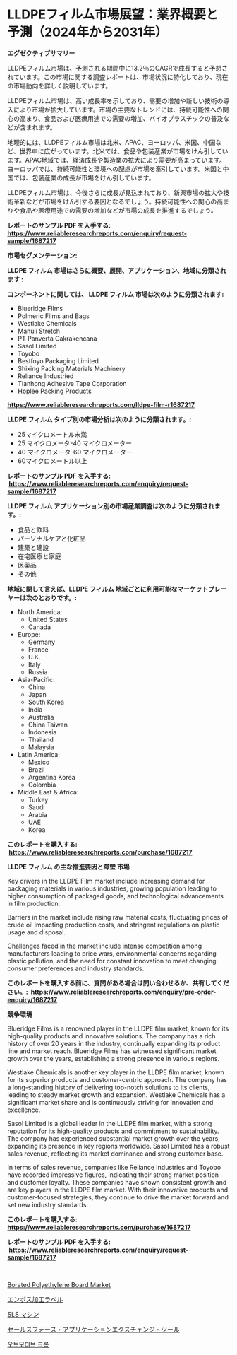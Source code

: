 <p><h1>LLDPEフィルム市場展望：業界概要と予測（2024年から2031年）</h1></p><p><strong>エグゼクティブサマリー</strong></p>
<p><p>LLDPEフィルム市場は、予測される期間中に13.2％のCAGRで成長すると予想されています。この市場に関する調査レポートは、市場状況に特化しており、現在の市場動向を詳しく説明しています。</p><p>LLDPEフィルム市場は、高い成長率を示しており、需要の増加や新しい技術の導入により市場が拡大しています。市場の主要なトレンドには、持続可能性への関心の高まり、食品および医療用途での需要の増加、バイオプラスチックの普及などが含まれます。</p><p>地理的には、LLDPEフィルム市場は北米、APAC、ヨーロッパ、米国、中国など、世界中に広がっています。北米では、食品や包装産業が市場をけん引しています。APAC地域では、経済成長や製造業の拡大により需要が高まっています。ヨーロッパでは、持続可能性と環境への配慮が市場を牽引しています。米国と中国では、包装産業の成長が市場をけん引しています。</p><p>LLDPEフィルム市場は、今後さらに成長が見込まれており、新興市場の拡大や技術革新などが市場をけん引する要因となるでしょう。持続可能性への関心の高まりや食品や医療用途での需要の増加などが市場の成長を推進するでしょう。</p></p>
<p><strong>レポートのサンプル PDF を入手する: <a href="https://www.reliableresearchreports.com/enquiry/request-sample/1687217">https://www.reliableresearchreports.com/enquiry/request-sample/1687217</a></strong></p>
<p><strong>市場セグメンテーション:</strong></p>
<p><strong> LLDPE フィルム 市場はさらに概要、展開、アプリケーション、地域に分類されます :</strong></p>
<p><strong>コンポーネントに関しては、 LLDPE フィルム 市場は次のように分類されます: &nbsp;</strong></p>
<p><ul><li>Blueridge Films</li><li>Polmeric Films and Bags</li><li>Westlake Chemicals</li><li>Manuli Stretch</li><li>PT Panverta Cakrakencana</li><li>Sasol Limited</li><li>Toyobo</li><li>Bestfoyo Packaging Limited</li><li>Shixing Packing Materials Machinery</li><li>Reliance Industried</li><li>Tianhong Adhesive Tape Corporation</li><li>Hoplee Packing Products</li></ul></p>
<p><strong><a href="https://www.reliableresearchreports.com/lldpe-film-r1687217">https://www.reliableresearchreports.com/lldpe-film-r1687217</a></strong></p>
<p><strong> LLDPE フィルム タイプ別の市場分析は次のように分類されます。:</strong></p>
<p><ul><li>25マイクロメートル未満</li><li>25 マイクロメータ-40 マイクロメーター</li><li>40 マイクロメータ-60 マイクロメーター</li><li>60マイクロメートル以上</li></ul></p>
<p><strong>レポートのサンプル PDF を入手する: &nbsp;<a href="https://www.reliableresearchreports.com/enquiry/request-sample/1687217">https://www.reliableresearchreports.com/enquiry/request-sample/1687217</a></strong></p>
<p><strong> LLDPE フィルム アプリケーション別の市場産業調査は次のように分類されます。:</strong></p>
<p><ul><li>食品と飲料</li><li>パーソナルケアと化粧品</li><li>建築と建設</li><li>在宅医療と家庭</li><li>医薬品</li><li>その他</li></ul></p>
<p><strong>地域に関して言えば、LLDPE フィルム 地域ごとに利用可能なマーケットプレーヤーは次のとおりです。:</strong></p>
<p><ul>
    <li>
        North America:
        <ul>
            <li>United States</li>
            <li>Canada</li>
        </ul>
    </li>
    <li>
        Europe:
        <ul>
            <li>Germany</li>
            <li>France</li>
            <li>U.K.</li>
            <li>Italy</li>
            <li>Russia</li>
        </ul>
    </li>
    <li>
        Asia-Pacific:
        <ul>
            <li>China</li>
            <li>Japan</li>
            <li>South Korea</li>
            <li>India</li>
            <li>Australia</li>
            <li>China Taiwan</li>
            <li>Indonesia</li>
            <li>Thailand</li>
            <li>Malaysia</li>
        </ul>
    </li>
    <li>
        Latin America:
        <ul>
            <li>Mexico</li>
            <li>Brazil</li>
            <li>Argentina Korea</li>
            <li>Colombia</li>
        </ul>
    </li>
    <li>
        Middle East & Africa:
        <ul>
            <li>Turkey</li>
            <li>Saudi</li>
            <li>Arabia</li>
            <li>UAE</li>
            <li>Korea</li>
        </ul>
    </li>
    </ul></p>
<p><strong>このレポートを購入する: &nbsp;<a href="https://www.reliableresearchreports.com/purchase/1687217">https://www.reliableresearchreports.com/purchase/1687217</a></strong></p>
<p><strong>LLDPE フィルム の主な推進要因と障壁 市場</strong></p>
<p><p>Key drivers in the LLDPE Film market include increasing demand for packaging materials in various industries, growing population leading to higher consumption of packaged goods, and technological advancements in film production.</p><p>Barriers in the market include rising raw material costs, fluctuating prices of crude oil impacting production costs, and stringent regulations on plastic usage and disposal.</p><p>Challenges faced in the market include intense competition among manufacturers leading to price wars, environmental concerns regarding plastic pollution, and the need for constant innovation to meet changing consumer preferences and industry standards.</p></p>
<p><strong>このレポートを購入する前に、質問がある場合は問い合わせるか、共有してください。:&nbsp; <a href="https://www.reliableresearchreports.com/enquiry/pre-order-enquiry/1687217">https://www.reliableresearchreports.com/enquiry/pre-order-enquiry/1687217</a></strong></p>
<p><strong>競争環境</strong></p>
<p><p>Blueridge Films is a renowned player in the LLDPE film market, known for its high-quality products and innovative solutions. The company has a rich history of over 20 years in the industry, continually expanding its product line and market reach. Blueridge Films has witnessed significant market growth over the years, establishing a strong presence in various regions.</p><p>Westlake Chemicals is another key player in the LLDPE film market, known for its superior products and customer-centric approach. The company has a long-standing history of delivering top-notch solutions to its clients, leading to steady market growth and expansion. Westlake Chemicals has a significant market share and is continuously striving for innovation and excellence.</p><p>Sasol Limited is a global leader in the LLDPE film market, with a strong reputation for its high-quality products and commitment to sustainability. The company has experienced substantial market growth over the years, expanding its presence in key regions worldwide. Sasol Limited has a robust sales revenue, reflecting its market dominance and strong customer base.</p><p>In terms of sales revenue, companies like Reliance Industries and Toyobo have recorded impressive figures, indicating their strong market position and customer loyalty. These companies have shown consistent growth and are key players in the LLDPE film market. With their innovative products and customer-focused strategies, they continue to drive the market forward and set new industry standards.</p></p>
<p><strong>このレポートを購入する: &nbsp; <a href="https://www.reliableresearchreports.com/purchase/1687217">https://www.reliableresearchreports.com/purchase/1687217</a></strong></p>
<p><strong>レポートのサンプル PDF を入手する: &nbsp;<a href="https://www.reliableresearchreports.com/enquiry/request-sample/1687217">https://www.reliableresearchreports.com/enquiry/request-sample/1687217</a></strong><strong></strong></p>
<p>&nbsp;</p>
<p><p><a href="https://issuu.com/reportprime-2/docs/borated-polyethylene-board-market-size-2030.pptx">Borated Polyethylene Board Market</a></p><p><a href="https://github.com/roulaayoub-saad/Market-Research-Report-List-1/blob/main/978331620053.md">エンボス加工ラベル</a></p><p><a href="https://github.com/mohamedbakry57/Market-Research-Report-List-3/blob/main/302714520055.md">SLS マシン</a></p><p><a href="https://medium.com/@bonniehoppe1/%E3%82%BB%E3%83%BC%E3%83%AB%E3%82%B9%E3%83%95%E3%82%A9%E3%83%BC%E3%82%B9%E3%81%AEappexchange%E3%83%84%E3%83%BC%E3%83%AB%E5%B8%82%E5%A0%B4-2031%E5%B9%B4%E3%81%BE%E3%81%A7%E3%81%AE%E6%88%90%E5%8A%9F%E3%81%99%E3%82%8B%E3%83%93%E3%82%B8%E3%83%8D%E3%82%B9%E6%88%A6%E7%95%A5%E3%81%AE%E9%8D%B5%E3%82%92%E4%BA%88%E6%B8%AC-0441718e7fef">セールスフォース・アプリケーションエクスチェンジ・ツール</a></p><p><a href="https://github.com/KellyLyncyh543964/Market-Research-Report-List-1/blob/main/799302318354.md">오토모티브 크롬</a></p></p>